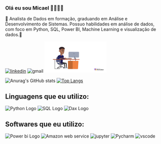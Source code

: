 ### Olá eu sou Micael 👋👨🏽‍💻
🎲 Analista de Dados em formação, graduando em Análise e Desenvolvimento de Sistemas. Possuo habilidades em análise de dados, com foco em Python, SQL, Power BI, Machine Learning e visualização de dados.🎲

[![linkedin](https://img.shields.io/badge/LinkedIn-0077B5?style=for-the-badge&logo=linkedin&logoColor=white)](https://www.linkedin.com/in/micael-jos%C3%A9-67194719b/)
![gmail](https://img.shields.io/badge/Gmail-D14836?style=for-the-badge&logo=gmail&logoColor=white)
<img src="6R3DBD98CYA3EAV0.gif" alt="Meu avatar" width="200" height="100"> 

![Anurag's GitHub stats](https://github-readme-stats.vercel.app/api?username=micaellimaj&theme=holi)
[![Top Langs](https://github-readme-stats.vercel.app/api/top-langs/?username=micaellimaj&layout=donut&theme=holi)](https://github.com/anuraghazra/github-readme-stats)


##  Linguagens que eu utilizo:

<div
<img src="https://cdn.jsdelivr.net/gh/devicons/devicon/icons/python/python-original-wordmark.svg" alt="Python Logo" width="50" height="50">          
<img src="https://cdn.jsdelivr.net/gh/devicons/devicon/icons/python/python-original.svg" alt="Python Logo" width="50" height="50">
<img src="https://cdn-icons-png.flaticon.com/128/9544/9544010.png" alt="SQL Logo" width="50" height="50">
<img src="https://joyfulcraftsmen.com/wp-content/uploads/2017/02/dax_icon.png" alt="Dax Logo" width="50" height="50">

</div>

## Softwares que eu utilizo:
<div         
<img src="https://ww2.freelogovectors.net/wp-content/uploads/2017/04/power-bi-logo.png?lossy=1ssl=1" alt="Power bi Logo" width="50" height="50">
<img src="https://ww2.freelogovectors.net/wp-content/uploads/2017/04/power-bi-logo.png?lossy=1ssl=1" alt="Power bi Logo" width="50" height="50">
<img src="https://cdn.jsdelivr.net/gh/devicons/devicon/icons/amazonwebservices/amazonwebservices-original.svg" alt="Amazon web service" width="50" height="50">
<img src="https://cdn.jsdelivr.net/gh/devicons/devicon/icons/jupyter/jupyter-original-wordmark.svg" alt="jupyter" width="50" height="50">
<img src="https://cdn.jsdelivr.net/gh/devicons/devicon/icons/pycharm/pycharm-original.svg" alt="Pycharm" width="50" height="50">
<img src="https://cdn.jsdelivr.net/gh/devicons/devicon/icons/vscode/vscode-original.svg" alt="vscode" width="50" height="50">
          
</div>



           
          
